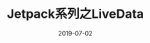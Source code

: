 ---
title: Jetpack系列之LiveData
date: 2019-07-02
tags: [Jetpack,LiveData]
categories: Jetpack
toc: true
---